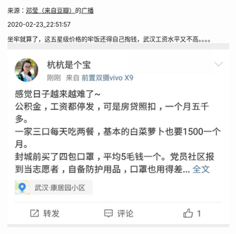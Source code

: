 来源：[邓莹（来自豆瓣）](https://www.douban.com/people/1502959/)的[广播](https://www.douban.com/people/1502959/status/2829629501/)


2020-02-23_22:51:57


坐牢就算了，这五星级价格的牢饭还得自己掏钱，武汉工资水平又不高。。。。
![](./pic/2020-02-23_22:51:57-邓莹的广播1.jpg)  

